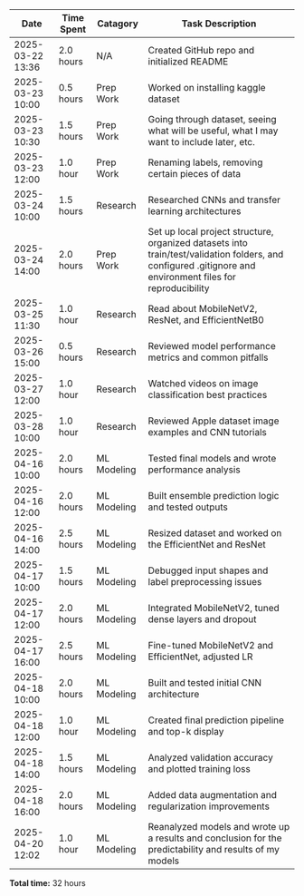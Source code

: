 | **Date**         | **Time Spent** | **Catagory** | **Task Description**                                                                                                                                       |
|------------------|----------------|--------------|------------------------------------------------------------------------------------------------------------------------------------------------------------|
| 2025-03-22 13:36 | 2.0 hours      | N/A          | Created GitHub repo and initialized README                                                                                                                 |
| 2025-03-23 10:00 | 0.5 hours      | Prep Work    | Worked on installing kaggle dataset                                                                                                                        |
| 2025-03-23 10:30 | 1.5 hours      | Prep Work    | Going through dataset, seeing what will be useful, what I may want to include later, etc.                                                                  |
| 2025-03-23 12:00 | 1.0 hour       | Prep Work    | Renaming labels, removing certain pieces of data                                                                                                           |
| 2025-03-24 10:00 | 1.5 hours      | Research     | Researched CNNs and transfer learning architectures                                                                                                        |
| 2025-03-24 14:00 | 2.0 hours      | Prep Work    | Set up local project structure, organized datasets into train/test/validation folders, and configured .gitignore and environment files for reproducibility |
| 2025-03-25 11:30 | 1.0 hour       | Research     | Read about MobileNetV2, ResNet, and EfficientNetB0                                                                                                         |
| 2025-03-26 15:00 | 0.5 hours      | Research     | Reviewed model performance metrics and common pitfalls                                                                                                     |
| 2025-03-27 12:00 | 1.0 hour       | Research     | Watched videos on image classification best practices                                                                                                      |
| 2025-03-28 10:00 | 1.0 hour       | Research     | Reviewed Apple dataset image examples and CNN tutorials                                                                                                    |
| 2025-04-16 10:00 | 2.0 hours      | ML Modeling  | Tested final models and wrote performance analysis                                                                                                         |
| 2025-04-16 12:00 | 2.0 hours      | ML Modeling  | Built ensemble prediction logic and tested outputs                                                                                                         |
| 2025-04-16 14:00 | 2.5 hours      | ML Modeling  | Resized dataset and worked on the EfficientNet and ResNet                                                                                                  |
| 2025-04-17 10:00 | 1.5 hours      | ML Modeling  | Debugged input shapes and label preprocessing issues                                                                                                       |
| 2025-04-17 12:00 | 2.0 hours      | ML Modeling  | Integrated MobileNetV2, tuned dense layers and dropout                                                                                                     |
| 2025-04-17 16:00 | 2.5 hours      | ML Modeling  | Fine-tuned MobileNetV2 and EfficientNet, adjusted LR                                                                                                       |
| 2025-04-18 10:00 | 2.0 hours      | ML Modeling  | Built and tested initial CNN architecture                                                                                                                  |
| 2025-04-18 12:00 | 1.0 hour       | ML Modeling  | Created final prediction pipeline and top-k display                                                                                                        |
| 2025-04-18 14:00 | 1.5 hours      | ML Modeling  | Analyzed validation accuracy and plotted training loss                                                                                                     |
| 2025-04-18 16:00 | 2.0 hours      | ML Modeling  | Added data augmentation and regularization improvements                                                                                                    |
| 2025-04-20 12:02 | 1.0 hour       | ML Modeling  | Reanalyzed models and wrote up a results and conclusion for the predictability and results of my models                                                    |

**Total time:** 32 hours